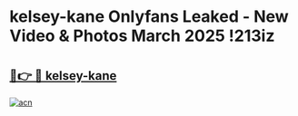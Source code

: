 # kelsey-kane Onlyfans Leaked - New Video & Photos March 2025 !213iz

# <h2><a href="https://br733q.iuczelnia.edu.pl?title=kelsey-kane&ref=213iz">🔗👉 🔴 kelsey-kane</a></h2>

[![acn](https://github.com/user-attachments/assets/0f9c940e-d8b0-45ae-aac7-cd30a18b3e1c)](https://br733q.iuczelnia.edu.pl?title=kelsey-kane&ref=213iz)


